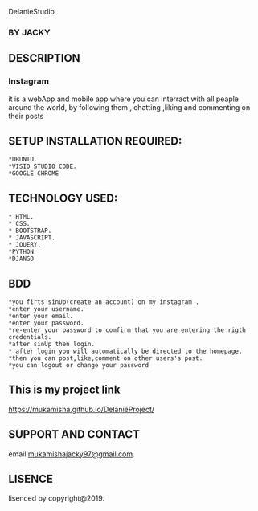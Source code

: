 DelanieStudio

### BY **JACKY**
## DESCRIPTION
### Instagram
it is a webApp and mobile app where you can interract with all peaple around the world,
by following them , chatting ,liking and commenting on their posts

## SETUP INSTALLATION REQUIRED:

	*UBUNTU.
	*VISIO STUDIO CODE.	
    *GOOGLE CHROME

## TECHNOLOGY USED:
    * HTML.
    * CSS.
    * BOOTSTRAP.
    * JAVASCRIPT.
    * JQUERY.
    *PYTHON
    *DJANGO
## BDD
    *you firts sinUp(create an account) on my instagram .
    *enter your username.
    *enter your email.
    *enter your password.
    *re-enter your password to comfirm that you are entering the rigth credentials.
    *after sinUp then login.
    * after login you will automatically be directed to the homepage.
    *then you can post,like,comment on other users's post.
    *you can logout or change your password
    

## This is my project link
https://mukamisha.github.io/DelanieProject/

## SUPPORT AND CONTACT 
email:mukamishajacky97@gmail.com.
## LISENCE
lisenced by copyright@2019.
